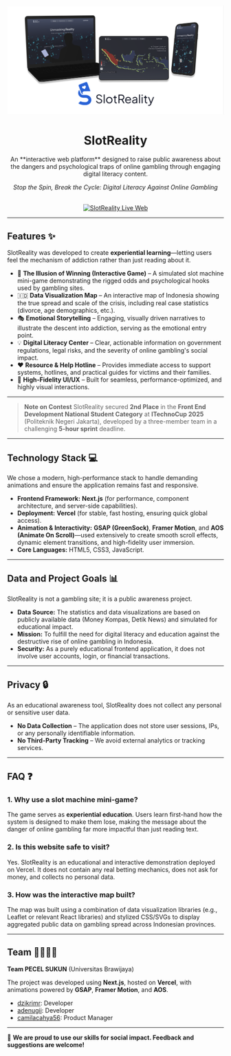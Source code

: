 <div align="center">
    <img src="https://github.com/dzikrimr/SlotReality/blob/main/slotreality_banner.png">
    <h1>SlotReality</h1>
    <p>An **interactive web platform** designed to raise public awareness about the dangers and psychological traps of online gambling through engaging digital literacy content.</p>
    <p><i>Stop the Spin, Break the Cycle: Digital Literacy Against Online Gambling</i></p>
    <br>
    <a href="https://slot-reality.vercel.app/">
    <img src="https://img.shields.io/badge/Live%20Demo-Vercel-blue?style=for-the-badge&logo=vercel"
        alt="SlotReality Live Web"/>
    </a>
</div>

---

## Features ✨️

SlotReality was developed to create **experiential learning**—letting users feel the mechanism of addiction rather than just reading about it.

- 🎰 **The Illusion of Winning (Interactive Game)** – A simulated slot machine mini-game demonstrating the rigged odds and psychological hooks used by gambling sites.
- 🇮🇩 **Data Visualization Map** – An interactive map of Indonesia showing the true spread and scale of the crisis, including real case statistics (divorce, age demographics, etc.).
- 🎭 **Emotional Storytelling** – Engaging, visually driven narratives to illustrate the descent into addiction, serving as the emotional entry point.
- 💡 **Digital Literacy Center** – Clear, actionable information on government regulations, legal risks, and the severity of online gambling's social impact.
- ❤️ **Resource & Help Hotline** – Provides immediate access to support systems, hotlines, and practical guides for victims and their families.
- 💨 **High-Fidelity UI/UX** – Built for seamless, performance-optimized, and highly visual interactions.

---

> **Note on Contest**
> SlotReality secured **2nd Place** in the **Front End Development National Student Category** at **ITechnoCup 2025** (Politeknik Negeri Jakarta), developed by a three-member team in a challenging **5-hour sprint** deadline.

---

## Technology Stack 💻

We chose a modern, high-performance stack to handle demanding animations and ensure the application remains fast and responsive.

- **Frontend Framework:** **Next.js** (for performance, component architecture, and server-side capabilities).
- **Deployment:** **Vercel** (for stable, fast hosting, ensuring quick global access).
- **Animation & Interactivity:** **GSAP (GreenSock)**, **Framer Motion**, and **AOS (Animate On Scroll)**—used extensively to create smooth scroll effects, dynamic element transitions, and high-fidelity user immersion.
- **Core Languages:** HTML5, CSS3, JavaScript.

---

## Data and Project Goals 📊

SlotReality is not a gambling site; it is a public awareness project.
- **Data Source:** The statistics and data visualizations are based on publicly available data (Money Kompas, Detik News) and simulated for educational impact.
- **Mission:** To fulfill the need for digital literacy and education against the destructive rise of online gambling in Indonesia.
- **Security:** As a purely educational frontend application, it does not involve user accounts, login, or financial transactions.

---

## Privacy 🔒

As an educational awareness tool, SlotReality does not collect any personal or sensitive user data.
- **No Data Collection** – The application does not store user sessions, IPs, or any personally identifiable information.
- **No Third-Party Tracking** – We avoid external analytics or tracking services.

---

## FAQ ❓

### 1. Why use a slot machine mini-game?
The game serves as **experiential education**. Users learn first-hand how the system is designed to make them lose, making the message about the danger of online gambling far more impactful than just reading text.

### 2. Is this website safe to visit?
Yes. SlotReality is an educational and interactive demonstration deployed on Vercel. It does not contain any real betting mechanics, does not ask for money, and collects no personal data.

### 3. How was the interactive map built?
The map was built using a combination of data visualization libraries (e.g., Leaflet or relevant React libraries) and stylized CSS/SVGs to display aggregated public data on gambling spread across Indonesian provinces.

---

## Team 🧑‍💻👩‍💻

**Team PECEL SUKUN** (Universitas Brawijaya)

The project was developed using **Next.js**, hosted on **Vercel**, with animations powered by **GSAP**, **Framer Motion**, and **AOS**.

- [dzikrimr](https://github.com/dzikrimr): Developer
- [adenugii](https://github.com/adenugii): Developer
- [camilacahya56](https://github.com/CamilaCahya56): Product Manager

---

🚀 **We are proud to use our skills for social impact. Feedback and suggestions are welcome!**
